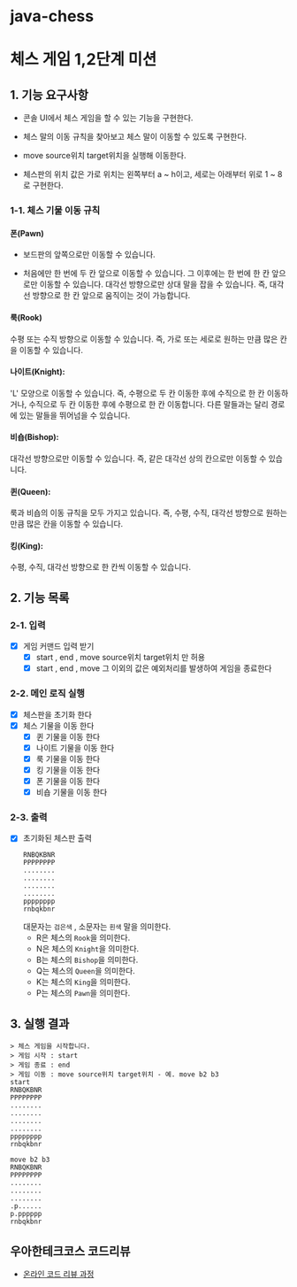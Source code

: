 # java-chess

# 체스 게임 1,2단계 미션

## 1. 기능 요구사항

- 콘솔 UI에서 체스 게임을 할 수 있는 기능을 구현한다.

- 체스 말의 이동 규칙을 찾아보고 체스 말이 이동할 수 있도록 구현한다.

- move source위치 target위치을 실행해 이동한다.

- 체스판의 위치 값은 가로 위치는 왼쪽부터 a ~ h이고, 세로는 아래부터 위로 1 ~ 8로 구현한다.

### 1-1. 체스 기물 이동 규칙

#### 폰(Pawn)

- 보드판의 앞쪽으로만 이동할 수 있습니다.

- 처음에만 한 번에 두 칸 앞으로 이동할 수 있습니다. 그 이후에는 한 번에 한 칸 앞으로만 이동할 수 있습니다.
  대각선 방향으로만 상대 말을 잡을 수 있습니다. 즉, 대각선 방향으로 한 칸 앞으로 움직이는 것이 가능합니다.

#### 룩(Rook)

수평 또는 수직 방향으로 이동할 수 있습니다.
즉, 가로 또는 세로로 원하는 만큼 많은 칸을 이동할 수 있습니다.

#### 나이트(Knight):

'L' 모양으로 이동할 수 있습니다. 즉, 수평으로 두 칸 이동한 후에 수직으로 한 칸 이동하거나, 수직으로 두 칸 이동한 후에 수평으로 한 칸 이동합니다.
다른 말들과는 달리 경로에 있는 말들을 뛰어넘을 수 있습니다.

#### 비숍(Bishop):

대각선 방향으로만 이동할 수 있습니다.
즉, 같은 대각선 상의 칸으로만 이동할 수 있습니다.

#### 퀸(Queen):

룩과 비숍의 이동 규칙을 모두 가지고 있습니다.
즉, 수평, 수직, 대각선 방향으로 원하는 만큼 많은 칸을 이동할 수 있습니다.

#### 킹(King):

수평, 수직, 대각선 방향으로 한 칸씩 이동할 수 있습니다.

## 2. 기능 목록

### 2-1. 입력

- [x] 게임 커맨드 입력 받기
    - [x] start , end , move source위치 target위치 만 허용
    - [x] start , end , move 그 이외의 값은 예외처리를 발생하여 게임을 종료한다

### 2-2. 메인 로직 실행

- [x] 체스판을 초기화 한다
- [x] 체스 기물을 이동 한다
    - [x] 퀸 기물을 이동 한다
    - [x] 나이트 기물을 이동 한다
    - [x] 룩 기물을 이동 한다
    - [x] 킹 기물을 이동 한다
    - [x] 폰 기물을 이동 한다
    - [x] 비숍 기물을 이동 한다

### 2-3. 출력

- [x] 초기화된 체스판 출력
  ```
  RNBQKBNR  
  PPPPPPPP  
  ........  
  ........  
  ........  
  ........  
  pppppppp  
  rnbqkbnr  
  ```
  대문자는 `검은색` , 소문자는 `흰색` 말을 의미한다.
    - R은 체스의 `Rook`을 의미한다.
    - N은 체스의 `Knight`을 의미한다.
    - B는 체스의 `Bishop`을 의미한다.
    - Q는 체스의 `Queen`을 의미한다.
    - K는 체스의 `King`을 의미한다.
    - P는 체스의 `Pawn`을 의미한다.

## 3. 실행 결과

```
> 체스 게임을 시작합니다.
> 게임 시작 : start
> 게임 종료 : end
> 게임 이동 : move source위치 target위치 - 예. move b2 b3
start
RNBQKBNR
PPPPPPPP
........
........
........
........
pppppppp
rnbqkbnr

move b2 b3
RNBQKBNR
PPPPPPPP
........
........
........
.p......
p.pppppp
rnbqkbnr
```

## 우아한테크코스 코드리뷰

- [온라인 코드 리뷰 과정](https://github.com/woowacourse/woowacourse-docs/blob/master/maincourse/README.md)

